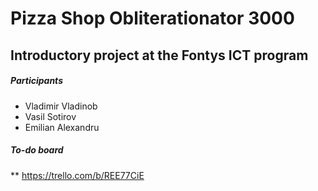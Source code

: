 # Pizza Shop Obliterationator 3000

## Introductory project at the Fontys ICT program

##### Participants
* Vladimir Vladinob
* Vasil Sotirov
* Emilian Alexandru

##### To-do board
** https://trello.com/b/REE77CiE

